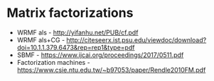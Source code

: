 # Matrix factorizations

* WRMF als - http://yifanhu.net/PUB/cf.pdf
* WRMF als+CG - http://citeseerx.ist.psu.edu/viewdoc/download?doi=10.1.1.379.6473&rep=rep1&type=pdf
* SBMF - https://www.ijcai.org/proceedings/2017/0511.pdf
* Factorization machines - https://www.csie.ntu.edu.tw/~b97053/paper/Rendle2010FM.pdf
